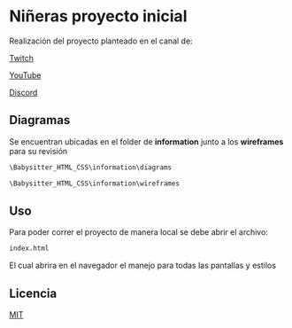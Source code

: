 # Niñeras proyecto inicial

Realización del proyecto planteado en el canal de:

[Twitch](https://www.twitch.tv/ez_ctrl_z)

[YouTube](https://www.youtube.com/channel/UCNpnI12_Uq_aK1jqdTb2HZA)

[Discord](https://discord.gg/8rPf5Pzca9)

## Diagramas

Se encuentran ubicadas en el folder de **information** junto a los **wireframes** para su revisión

```bash
\Babysitter_HTML_CSS\information\diagrams
```
```bash
\Babysitter_HTML_CSS\information\wireframes
```
## Uso

Para poder correr el proyecto de manera local se debe abrir el archivo:

```bash
index.html
```

El cual abrira en el navegador el manejo para todas las pantallas y estilos

## Licencia

[MIT](https://choosealicense.com/licenses/mit/)
